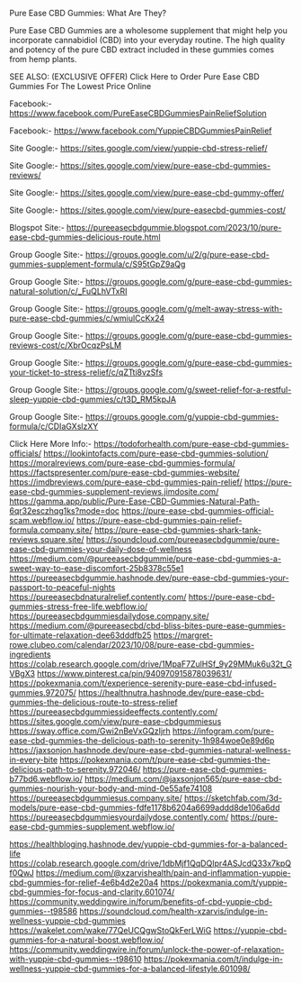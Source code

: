 


Pure Ease CBD Gummies: What Are They?

Pure Ease CBD Gummies are a wholesome supplement that might help you incorporate cannabidiol (CBD) into your everyday routine. The high quality and potency of the pure CBD extract included in these gummies comes from hemp plants.

SEE ALSO: (EXCLUSIVE OFFER) Click Here to Order Pure Ease CBD Gummies For The Lowest Price Online

Facebook:- https://www.facebook.com/PureEaseCBDGummiesPainReliefSolution

Facebook:- https://www.facebook.com/YuppieCBDGummiesPainRelief

Site Google:- https://sites.google.com/view/yuppie-cbd-stress-relief/

Site Google:- https://sites.google.com/view/pure-ease-cbd-gummies-reviews/

Site Google:- https://sites.google.com/view/pure-ease-cbd-gummy-offer/

Site Google:- https://sites.google.com/view/pure-easecbd-gummies-cost/

Blogspot Site:- https://pureeasecbdgummie.blogspot.com/2023/10/pure-ease-cbd-gummies-delicious-route.html

Group Google Site:- https://groups.google.com/u/2/g/pure-ease-cbd-gummies-supplement-formula/c/S95tGpZ9aQg

Group Google Site:- https://groups.google.com/g/pure-ease-cbd-gummies-natural-solution/c/_FuQLhVTxRI

Group Google Site:- https://groups.google.com/g/melt-away-stress-with-pure-ease-cbd-gummies/c/wmiulCcKx24

Group Google Site:- https://groups.google.com/g/pure-ease-cbd-gummies-reviews-cost/c/XbrOcqzPsLM

Group Google Site:- https://groups.google.com/g/pure-ease-cbd-gummies-your-ticket-to-stress-relief/c/qZTti8vzSfs

Group Google Site:- https://groups.google.com/g/sweet-relief-for-a-restful-sleep-yuppie-cbd-gummies/c/t3D_RM5kpJA

Group Google Site:- https://groups.google.com/g/yuppie-cbd-gummies-formula/c/CDIaGXslzXY

Click Here More Info:-
https://todoforhealth.com/pure-ease-cbd-gummies-officials/
https://lookintofacts.com/pure-ease-cbd-gummies-solution/
https://moralreviews.com/pure-ease-cbd-gummies-formula/
https://factspresenter.com/pure-ease-cbd-gummies-website/
https://imdbreviews.com/pure-ease-cbd-gummies-pain-relief/
https://pure-ease-cbd-gummies-supplement-reviews.jimdosite.com/
https://gamma.app/public/Pure-Ease-CBD-Gummies-Natural-Path-6qr32esczhqg1ks?mode=doc
https://pure-ease-cbd-gummies-official-scam.webflow.io/
https://pure-ease-cbd-gummies-pain-relief-formula.company.site/
https://pure-ease-cbd-gummies-shark-tank-reviews.square.site/
https://soundcloud.com/pureeasecbdgummie/pure-ease-cbd-gummies-your-daily-dose-of-wellness
https://medium.com/@pureeasecbdgummie/pure-ease-cbd-gummies-a-sweet-way-to-ease-discomfort-25b8378c55e1
https://pureeasecbdgummie.hashnode.dev/pure-ease-cbd-gummies-your-passport-to-peaceful-nights
https://pureeasecbdnaturalrelief.contently.com/
https://pure-ease-cbd-gummies-stress-free-life.webflow.io/
https://pureeasecbdgummiesdailydose.company.site/
https://medium.com/@pureeasecbd/cbd-bliss-bites-pure-ease-gummies-for-ultimate-relaxation-dee63dddfb25
https://margret-rowe.clubeo.com/calendar/2023/10/08/pure-ease-cbd-gummies-ingredients
https://colab.research.google.com/drive/1MpaF7ZulHSf_9y29MMuk6u32t_GVBgX3
https://www.pinterest.ca/pin/940970915878039631/
https://pokexmania.com/t/experience-serenity-pure-ease-cbd-infused-gummies.972075/
https://healthnutra.hashnode.dev/pure-ease-cbd-gummies-the-delicious-route-to-stress-relief
https://pureeasecbdgummiessideeffects.contently.com/
https://sites.google.com/view/pure-ease-cbdgummiesus
https://sway.office.com/Gwi2nBeVxGQzIjrh
https://infogram.com/pure-ease-cbd-gummies-the-delicious-path-to-serenity-1h984woe0e89d6p
https://jaxsonjon.hashnode.dev/pure-ease-cbd-gummies-natural-wellness-in-every-bite
https://pokexmania.com/t/pure-ease-cbd-gummies-the-delicious-path-to-serenity.972046/
https://pure-ease-cbd-gummies-b77bd6.webflow.io/
https://medium.com/@jaxsonjon565/pure-ease-cbd-gummies-nourish-your-body-and-mind-0e55afe74108
https://pureeasecbdgummiesus.company.site/
https://sketchfab.com/3d-models/pure-ease-cbd-gummies-fdfe1178b6204a6699addd8de106a6dd
https://pureeasecbdgummiesyourdailydose.contently.com/
https://pure-ease-cbd-gummies-supplement.webflow.io/

https://healthbloging.hashnode.dev/yuppie-cbd-gummies-for-a-balanced-life
https://colab.research.google.com/drive/1dbMjf1QqDQIpr4ASJcdQ33x7kpQf0QwJ
https://medium.com/@xzarvishealth/pain-and-inflammation-yuppie-cbd-gummies-for-relief-4e6b4d2e20a4
https://pokexmania.com/t/yuppie-cbd-gummies-for-focus-and-clarity.601074/
https://community.weddingwire.in/forum/benefits-of-cbd-yuppie-cbd-gummies--t98586
https://soundcloud.com/health-xzarvis/indulge-in-wellness-yuppie-cbd-gummies
https://wakelet.com/wake/77QeUCQgwStoQkFerLWiG
https://yuppie-cbd-gummies-for-a-natural-boost.webflow.io/
https://community.weddingwire.in/forum/unlock-the-power-of-relaxation-with-yuppie-cbd-gummies--t98610
https://pokexmania.com/t/indulge-in-wellness-yuppie-cbd-gummies-for-a-balanced-lifestyle.601098/

